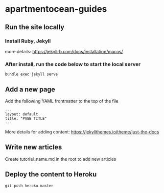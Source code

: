 # apartmentocean-guides
## Run the site locally
### Install Ruby, Jekyll
more details: https://jekyllrb.com/docs/installation/macos/

### After install, run the code below to start the local server
```
bundle exec jekyll serve
```

## Add a new page

Add the following YAML frontmatter to the top of the file
```
---
layout: default
title: "PAGE TITLE"
---
```
More details for adding content: https://jekyllthemes.io/theme/just-the-docs

## Write new articles
Create tutorial_name.md in the root to add new articles

## Deploy the content to Heroku
```
git push heroku master
```
